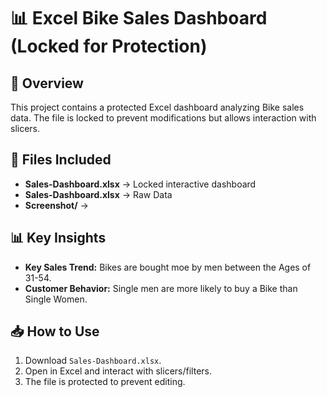 # 📊 Excel Bike Sales Dashboard (Locked for Protection)

## 🔹 Overview
This project contains a protected Excel dashboard analyzing Bike sales data. The file is locked to prevent modifications but allows interaction with slicers.

## 📂 Files Included
- **Sales-Dashboard.xlsx** → Locked interactive dashboard
- **Sales-Dashboard.xlsx** → Raw Data
- **Screenshot/** →

## 📊 Key Insights
- **Key Sales Trend:** Bikes are bought moe by men between the Ages of 31-54.
- **Customer Behavior:** Single men are more likely to buy a Bike than Single Women.

## 📥 How to Use
1. Download `Sales-Dashboard.xlsx`.
2. Open in Excel and interact with slicers/filters.
3. The file is protected to prevent editing.
